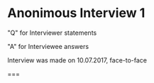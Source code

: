 # Anonimous Interview 1

"Q" for Interviewer statements

"A" for Interviewee answers

Interview was made on 10.07.2017, face-to-face

===
